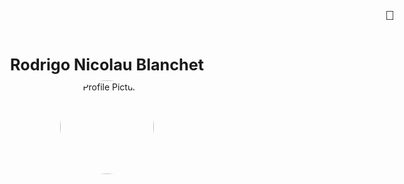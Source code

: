 <div style="text-align: center; max-width: 800px; margin: 0 auto; padding: 20px;">
  <!-- Name centered above Profile Picture -->
  <div style="display: flex; flex-direction: column; align-items: center;">
    <p style="font-weight: bold; font-size: 1.8em; margin-bottom: 10px; text-align: center;">Rodrigo Nicolau Blanchet </p>
    <img src="https://github.com/rodrigonicolau/rodrigonicolau.github.io/blob/main/profile.jpg?raw=true" alt="Profile Picture" width="150" style="border-radius: 50%; aspect-ratio: 1 / 1; object-fit: cover; margin-bottom: 20px;">
  </div>
</div>

<style>
  header {
    display: none;
  }
</style>

<style>
  footer {
    display: none;
  }
</style>


<!-- Dark Mode Toggle Button -->
<button onclick="toggleDarkMode()" id="darkModeButton" style="position: fixed; top: 10px; right: 10px; padding: 10px; border: none; background: transparent; cursor: pointer; font-size: 20px;">
  <span id="icon">🌙</span>
</button>

<style>
  /* System preference for dark mode */
  @media (prefers-color-scheme: dark) {
    body {
      background-color: #121212;
      color: #ffffff;
    }
    #icon {
      content: "☀️"; /* Start with sun icon if dark mode */
    }
  }
  /* Light mode as the default */
  .dark-mode {
    background-color: #121212;
    color: #ffffff;
  }
</style>

<script>
  function toggleDarkMode() {
    document.body.classList.toggle("dark-mode");
    const icon = document.getElementById("icon");
    if (document.body.classList.contains("dark-mode")) {
      icon.textContent = "☀️"; // Switch to sun for dark mode
    } else {
      icon.textContent = "🌙"; // Switch to moon for light mode
    }
  }

  // Set initial mode based on system preference
  if (window.matchMedia && window.matchMedia('(prefers-color-scheme: dark)').matches) {
    document.body.classList.add("dark-mode");
    document.getElementById("icon").textContent = "☀️";
  }
</script>


